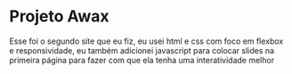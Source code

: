 <h1>Projeto Awax</h1>
Esse foi o segundo site que eu fiz, eu usei html e css com foco em flexbox e responsividade, eu também adicionei javascript para colocar slides na primeira página para fazer com
que ela tenha uma interatividade melhor
